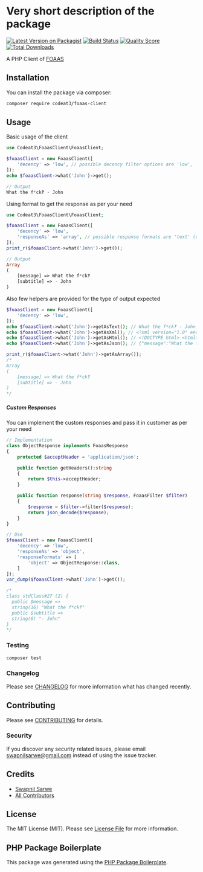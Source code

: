 # Very short description of the package

[![Latest Version on Packagist](https://img.shields.io/packagist/v/codeat3/foaas-client.svg?style=flat-square)](https://packagist.org/packages/codeat3/foaas-client)
[![Build Status](https://img.shields.io/travis/codeat3/foaas-client/master.svg?style=flat-square)](https://travis-ci.org/codeat3/foaas-client)
[![Quality Score](https://img.shields.io/scrutinizer/g/codeat3/foaas-client.svg?style=flat-square)](https://scrutinizer-ci.com/g/codeat3/foaas-client)
[![Total Downloads](https://img.shields.io/packagist/dt/codeat3/foaas-client.svg?style=flat-square)](https://packagist.org/packages/codeat3/foaas-client)

A PHP Client of [FOAAS](https://foaas.com/)

## Installation

You can install the package via composer:

```bash
composer require codeat3/foaas-client
```

## Usage
Basic usage of the client

``` php
use Codeat3\FoaasClient\FoaasClient;

$foaasClient = new FoaasClient([
    'decency' => 'low', // possible decency filter options are 'low', 'medium', 'high', 'extreme' - default is no filter
]);
echo $foaasClient->what('John')->get();

// Output
What the f*ck‽ - John
```

Using format to get the response as per your need
```php
use Codeat3\FoaasClient\FoaasClient;

$foaasClient = new FoaasClient([
    'decency' => 'low',
    'responseAs' => 'array', // possible response formats are 'text' (default), 'html', 'xml', 'json', 'array'
]);
print_r($foaasClient->what('John')->get());

// Output
Array
(
    [message] => What the f*ck‽
    [subtitle] => - John
)
```

Also few helpers are provided for the type of output expected
```php
$foaasClient = new FoaasClient([
	'decency' => 'low',
]);
echo $foaasClient->what('John')->getAsText(); // What the f*ck‽ - John
echo $foaasClient->what('John')->getAsXml(); // <?xml version="1.0" encoding="UTF-8"?> <foaas:response xmlns:foaas="http://foaas.com/f*ckoff"> <foaas:message>What the f*ck‽</foaas:message> <foaas:subtitle>- John</foaas:subtitle> </foaas:response>
echo $foaasClient->what('John')->getAsHtml(); // <!DOCTYPE html> <html> <head> <title>FOAAS - What the f*ck‽ - John</title> <meta charset="utf-8"> <meta property="og:title" content="What the f*ck‽ - John"> ...
echo $foaasClient->what('John')->getAsJson(); // {"message":"What the f*ck‽","subtitle":"- John"}

print_r($foaasClient->what('John')->getAsArray());
/*
Array
(
    [message] => What the f*ck‽
    [subtitle] => - John
)
*/
```

##### Custom Responses
You can implement the custom responses and pass it in customer as per your need
```php
// Implementation
class ObjectResponse implements FoaasResponse
{
    protected $acceptHeader = 'application/json';

    public function getHeaders():string
    {
        return $this->acceptHeader;
    }

    public function response(string $response, FoaasFilter $filter)
    {
        $response = $filter->filter($response);
        return json_decode($response);
    }
}

// Use
$foaasClient = new FoaasClient([
    'decency' => 'low',
    'responseAs' => 'object',
    'responseFormats' => [
        'object' => ObjectResponse::class,
    ]
]);
var_dump($foaasClient->what('John')->get());

/*
class stdClass#27 (2) {
  public $message =>
  string(16) "What the f*ck‽"
  public $subtitle =>
  string(6) "- John"
}
*/
```
### Testing

``` bash
composer test
```

### Changelog

Please see [CHANGELOG](CHANGELOG.md) for more information what has changed recently.

## Contributing

Please see [CONTRIBUTING](CONTRIBUTING.md) for details.

### Security

If you discover any security related issues, please email swapnilsarwe@gmail.com instead of using the issue tracker.

## Credits

- [Swapnil Sarwe](https://github.com/codeat3)
- [All Contributors](../../contributors)

## License

The MIT License (MIT). Please see [License File](LICENSE.md) for more information.

## PHP Package Boilerplate

This package was generated using the [PHP Package Boilerplate](https://laravelpackageboilerplate.com).
